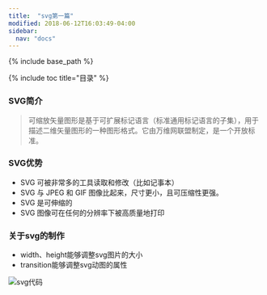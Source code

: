 ```yaml
---
title:  "svg第一篇"
modified: 2018-06-12T16:03:49-04:00
sidebar:
  nav: "docs"
---
```


{% include base_path %}

{% include toc title="目录" %}
  

### SVG简介  

> 可缩放矢量图形是基于可扩展标记语言（标准通用标记语言的子集），用于描述二维矢量图形的一种图形格式。它由万维网联盟制定，是一个开放标准。

### SVG优势

- SVG 可被非常多的工具读取和修改（比如记事本）
- SVG 与 JPEG 和 GIF 图像比起来，尺寸更小，且可压缩性更强。
- SVG 是可伸缩的
- SVG 图像可在任何的分辨率下被高质量地打印

### 关于svg的制作

- width、height能够调整svg图片的大小
- transition能够调整svg动图的属性

![svg代码]({{site.url}}{{site.baseurl}}/images/svg代码.png)

 
